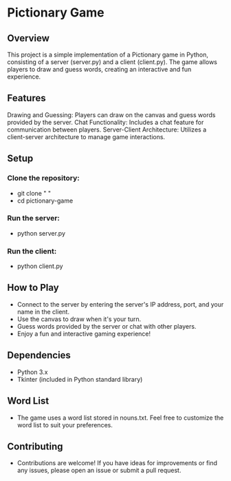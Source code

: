 # Pictionary Game
## Overview
This project is a simple implementation of a Pictionary game in Python, consisting of a server (server.py) and a client (client.py). The game allows players to draw and guess words, creating an interactive and fun experience.

## Features
Drawing and Guessing: Players can draw on the canvas and guess words provided by the server.
Chat Functionality: Includes a chat feature for communication between players.
Server-Client Architecture: Utilizes a client-server architecture to manage game interactions.
## Setup
### Clone the repository:
  - git clone " "
  - cd pictionary-game

### Run the server:
  - python server.py

### Run the client:
  - python client.py

## How to Play
  - Connect to the server by entering the server's IP address, port, and your name in the client.
  - Use the canvas to draw when it's your turn.
  - Guess words provided by the server or chat with other players.
  - Enjoy a fun and interactive gaming experience!

## Dependencies
  - Python 3.x
  - Tkinter (included in Python standard library)

## Word List
  - The game uses a word list stored in nouns.txt. Feel free to customize the word list to suit your preferences.

## Contributing
  - Contributions are welcome! If you have ideas for improvements or find any issues, please open an issue or submit a pull request.

